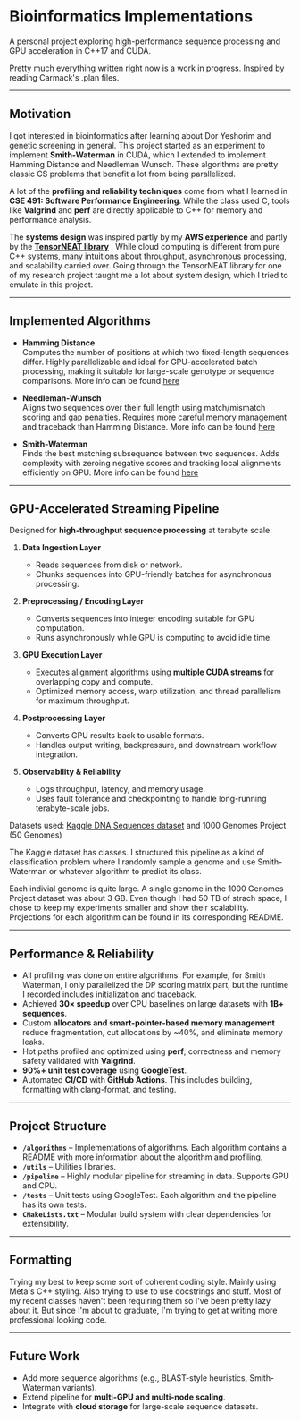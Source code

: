 # Bioinformatics Implementations

A personal project exploring high-performance sequence processing and GPU acceleration in C++17 and CUDA.

Pretty much everything written right now is a work in progress. Inspired by reading Carmack's .plan files.

---

## Motivation

I got interested in bioinformatics after learning about Dor Yeshorim and genetic screening in general. This project started as an experiment to implement **Smith-Waterman** in CUDA, which I extended to implement Hamming Distance and Needleman Wunsch. These algorithms are pretty classic CS problems that benefit a lot from being parallelized.

A lot of the **profiling and reliability techniques** come from what I learned in **CSE 491: Software Performance Engineering**. While the class used C, tools like **Valgrind** and **perf** are directly applicable to C++ for memory and performance analysis.

The **systems design** was inspired partly by my **AWS experience** and partly by the [**TensorNEAT library**](https://github.com/EMI-Group/tensorneat)
. While cloud computing is different from pure C++ systems, many intuitions about throughput, asynchronous processing, and scalability carried over. Going through the TensorNEAT library for one of my research project taught me a lot about system design, which I tried to emulate in this project.

---

## Implemented Algorithms

- **Hamming Distance**  
  Computes the number of positions at which two fixed-length sequences differ. Highly parallelizable and ideal for GPU-accelerated batch processing, making it suitable for large-scale genotype or sequence comparisons. More info can be found [here](https://en.wikipedia.org/wiki/Hamming_distance)

- **Needleman-Wunsch**  
  Aligns two sequences over their full length using match/mismatch scoring and gap penalties. Requires more careful memory management and traceback than Hamming Distance. More info can be found [here](https://en.wikipedia.org/wiki/Needleman%E2%80%93Wunsch_algorithm)

- **Smith-Waterman**  
  Finds the best matching subsequence between two sequences. Adds complexity with zeroing negative scores and tracking local alignments efficiently on GPU. More info can be found [here](https://en.wikipedia.org/wiki/Smith%E2%80%93Waterman_algorithm)

---

## GPU-Accelerated Streaming Pipeline

Designed for **high-throughput sequence processing** at terabyte scale:

1. **Data Ingestion Layer**  
   - Reads sequences from disk or network.  
   - Chunks sequences into GPU-friendly batches for asynchronous processing.

2. **Preprocessing / Encoding Layer**  
   - Converts sequences into integer encoding suitable for GPU computation.  
   - Runs asynchronously while GPU is computing to avoid idle time.

3. **GPU Execution Layer**  
   - Executes alignment algorithms using **multiple CUDA streams** for overlapping copy and compute.  
   - Optimized memory access, warp utilization, and thread parallelism for maximum throughput.

4. **Postprocessing Layer**  
   - Converts GPU results back to usable formats.  
   - Handles output writing, backpressure, and downstream workflow integration.

5. **Observability & Reliability**  
   - Logs throughput, latency, and memory usage.  
   - Uses fault tolerance and checkpointing to handle long-running terabyte-scale jobs.

Datasets used: [Kaggle DNA Sequences dataset](https://www.kaggle.com/datasets/nageshsingh/dna-sequence-dataset?resource=download) and 1000 Genomes Project (50 Genomes)

The Kaggle dataset has classes. I structured this pipeline as a kind of classification problem where I randomly sample a genome and use Smith-Waterman or whatever algorithm to predict its class.

Each indivial genome is quite large. A single genome in the 1000 Genomes Project dataset was about 3 GB. Even though I had 50 TB of strach space, I chose to keep my experiments smaller and show their scalability. Projections for each algorithm can be found in its corresponding README.

---

## Performance & Reliability

- All profiling was done on entire algorithms. For example, for Smith Waterman, I only parallelized the DP scoring matrix part, but the runtime I recorded includes initialization and traceback.
- Achieved **30× speedup** over CPU baselines on large datasets with **1B+ sequences**.  
- Custom **allocators and smart-pointer-based memory management** reduce fragmentation, cut allocations by ~40%, and eliminate memory leaks.  
- Hot paths profiled and optimized using **perf**; correctness and memory safety validated with **Valgrind**.  
- **90%+ unit test coverage** using **GoogleTest**.  
- Automated **CI/CD** with **GitHub Actions**. This includes building, formatting with clang-format, and testing.

---

## Project Structure

- **`/algorithms`** – Implementations of algorithms. Each algorithm contains a README with more information about the algorithm and profiling.
- **`/utils`** – Utilities libraries.  
- **`/pipeline`** – Highly modular pipeline for streaming in data. Supports GPU and CPU.
- **`/tests`** – Unit tests using GoogleTest. Each algorithm and the pipeline has its own tests.
- **`CMakeLists.txt`** – Modular build system with clear dependencies for extensibility.

---

## Formatting

Trying my best to keep some sort of coherent coding style. Mainly using Meta's C++ styling. Also trying to use to use docstrings and stuff. Most of my recent classes haven't been requiring them so I've been pretty lazy about it. But since I'm about to graduate, I'm trying to get at writing more professional looking code.

---

## Future Work

- Add more sequence algorithms (e.g., BLAST-style heuristics, Smith-Waterman variants).  
- Extend pipeline for **multi-GPU and multi-node scaling**.
- Integrate with **cloud storage** for large-scale sequence datasets.
